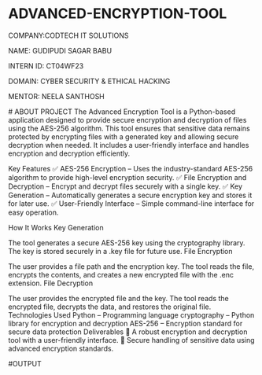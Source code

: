 # ADVANCED-ENCRYPTION-TOOL

COMPANY:CODTECH IT SOLUTIONS

NAME: GUDIPUDI SAGAR BABU

INTERN ID: CT04WF23

DOMAIN: CYBER SECURITY & ETHICAL HACKING

MENTOR: NEELA SANTHOSH

# ABOUT PROJECT
The Advanced Encryption Tool is a Python-based application designed to provide secure encryption and decryption of files using the AES-256 algorithm. This tool ensures that sensitive data remains protected by encrypting files with a generated key and allowing secure decryption when needed. It includes a user-friendly interface and handles encryption and decryption efficiently.

Key Features
✅ AES-256 Encryption – Uses the industry-standard AES-256 algorithm to provide high-level encryption security.
✅ File Encryption and Decryption – Encrypt and decrypt files securely with a single key.
✅ Key Generation – Automatically generates a secure encryption key and stores it for later use.
✅ User-Friendly Interface – Simple command-line interface for easy operation.

How It Works
Key Generation

The tool generates a secure AES-256 key using the cryptography library.
The key is stored securely in a .key file for future use.
File Encryption

The user provides a file path and the encryption key.
The tool reads the file, encrypts the contents, and creates a new encrypted file with the .enc extension.
File Decryption

The user provides the encrypted file and the key.
The tool reads the encrypted file, decrypts the data, and restores the original file.
Technologies Used
Python – Programming language
cryptography – Python library for encryption and decryption
AES-256 – Encryption standard for secure data protection
Deliverables
🎯 A robust encryption and decryption tool with a user-friendly interface.
🎯 Secure handling of sensitive data using advanced encryption standards.

#OUTPUT

